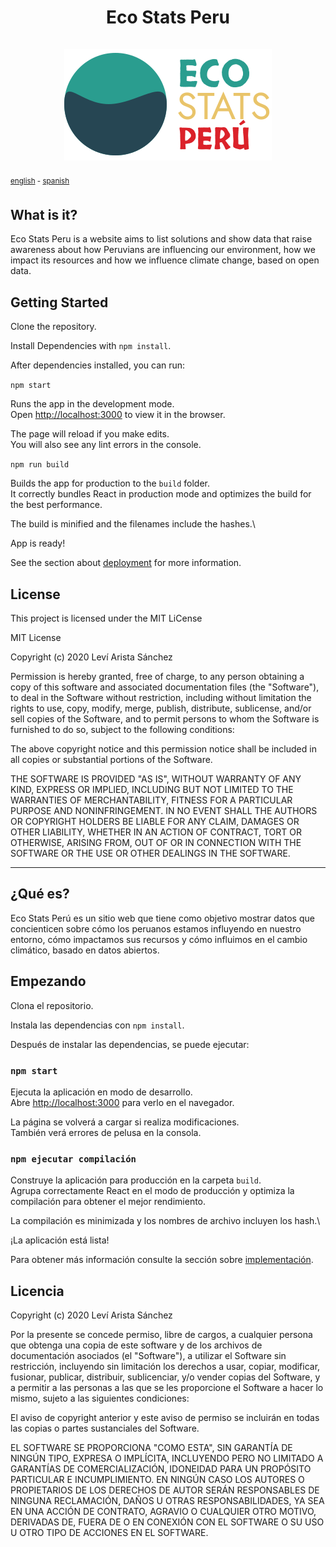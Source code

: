 # <div align="center"> Eco Stats Peru <br/> <br/> <img src="./src/assets/eco-stats-peru-nav-logo.svg"> </div>

<sup>[english](#english) - [spanish](#español)</sup>

<a name="english"></a>
## What is it?

Eco Stats Peru is a website aims to list solutions and show data that raise awareness about how Peruvians are influencing our environment, how we impact its resources and how we influence climate change, based on open data.

## Getting Started

Clone the repository.

Install Dependencies with `npm install`.

After dependencies installed, you can run:

`npm start`

Runs the app in the development mode.\
Open [http://localhost:3000](http://localhost:3000) to view it in the browser.

The page will reload if you make edits.\
You will also see any lint errors in the console.

`npm run build`

Builds the app for production to the `build` folder.\
It correctly bundles React in production mode and optimizes the build for the best performance.

The build is minified and the filenames include the hashes.\

App is ready!

See the section about [deployment](https://facebook.github.io/create-react-app/docs/deployment) for more information.

## License

This project is licensed under the MIT LiCense

MIT License

Copyright (c) 2020 Leví Arista Sánchez

Permission is hereby granted, free of charge, to any person obtaining a copy
of this software and associated documentation files (the "Software"), to deal
in the Software without restriction, including without limitation the rights
to use, copy, modify, merge, publish, distribute, sublicense, and/or sell
copies of the Software, and to permit persons to whom the Software is
furnished to do so, subject to the following conditions:

The above copyright notice and this permission notice shall be included in all
copies or substantial portions of the Software.

THE SOFTWARE IS PROVIDED "AS IS", WITHOUT WARRANTY OF ANY KIND, EXPRESS OR
IMPLIED, INCLUDING BUT NOT LIMITED TO THE WARRANTIES OF MERCHANTABILITY,
FITNESS FOR A PARTICULAR PURPOSE AND NONINFRINGEMENT. IN NO EVENT SHALL THE
AUTHORS OR COPYRIGHT HOLDERS BE LIABLE FOR ANY CLAIM, DAMAGES OR OTHER
LIABILITY, WHETHER IN AN ACTION OF CONTRACT, TORT OR OTHERWISE, ARISING FROM,
OUT OF OR IN CONNECTION WITH THE SOFTWARE OR THE USE OR OTHER DEALINGS IN THE
SOFTWARE.


---

<a name="español"></a>

## ¿Qué es?

Eco Stats Perú es un sitio web que tiene como objetivo mostrar datos que concienticen sobre cómo los peruanos estamos influyendo en nuestro entorno, cómo impactamos sus recursos y cómo influimos en el cambio climático, basado en datos abiertos.

## Empezando

Clona el repositorio.

Instala las dependencias con `npm install`.

Después de instalar las dependencias, se puede ejecutar:
### `npm start`

Ejecuta la aplicación en modo de desarrollo.\
Abre [http://localhost:3000](http://localhost:3000) para verlo en el navegador.

La página se volverá a cargar si realiza modificaciones.\
También verá errores de pelusa en la consola.

### `npm ejecutar compilación`

Construye la aplicación para producción en la carpeta `build`.\
Agrupa correctamente React en el modo de producción y optimiza la compilación para obtener el mejor rendimiento.

La compilación es minimizada y los nombres de archivo incluyen los hash.\

¡La aplicación está lista!

Para obtener más información consulte la sección sobre [implementación](https://facebook.github.io/create-react-app/docs/deployment).

## Licencia

Copyright (c) 2020 Leví Arista Sánchez

Por la presente se concede permiso, libre de cargos, a cualquier persona que obtenga una copia de este software y de los archivos de documentación asociados (el "Software"), a utilizar el Software sin restricción, incluyendo sin limitación los derechos a usar, copiar, modificar, fusionar, publicar, distribuir, sublicenciar, y/o vender copias del Software, y a permitir a las personas a las que se les proporcione el Software a hacer lo mismo, sujeto a las siguientes condiciones:

El aviso de copyright anterior y este aviso de permiso se incluirán en todas las copias o partes sustanciales del Software.

EL SOFTWARE SE PROPORCIONA "COMO ESTA", SIN GARANTÍA DE NINGÚN TIPO, EXPRESA O IMPLÍCITA, INCLUYENDO PERO NO LIMITADO A GARANTÍAS DE COMERCIALIZACIÓN, IDONEIDAD PARA UN PROPÓSITO PARTICULAR E INCUMPLIMIENTO. EN NINGÚN CASO LOS AUTORES O PROPIETARIOS DE LOS DERECHOS DE AUTOR SERÁN RESPONSABLES DE NINGUNA RECLAMACIÓN, DAÑOS U OTRAS RESPONSABILIDADES, YA SEA EN UNA ACCIÓN DE CONTRATO, AGRAVIO O CUALQUIER OTRO MOTIVO, DERIVADAS DE, FUERA DE O EN CONEXIÓN CON EL SOFTWARE O SU USO U OTRO TIPO DE ACCIONES EN EL SOFTWARE.
